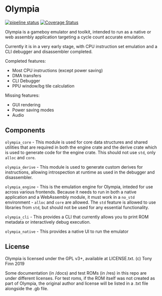 # Olympia

[![pipeline status](https://gitlab.com/tonyfinn/olympia/badges/master/pipeline.svg)](https://gitlab.com/tonyfinn/olympia/-/commits/master) [![Coverage Status](https://coveralls.io/repos/gitlab/tonyfinn/olympia/badge.svg?branch=master)](https://coveralls.io/gitlab/tonyfinn/olympia?branch=master)

Olympia is a gameboy emulator and toolkit, intended to run as a native or web assembly application targeting a cycle count accurate emulation.

Currently it is in a very early stage, with CPU instruction set emulation and a CLI debugger and disassembler completed.

Completed features:

* Most CPU instructions (except power saving)
* DMA transfers
* CLI Debugger
* PPU window/bg tile calculation

Missing features:

* GUI rendering
* Power saving modes
* Audio

## Components

`olympia_core` - This module is used for core data structures and shared utilities that are required in both the engine crate
  and the derive crate which is used to generate code for the engine crate. This should not use `std`, only `alloc` and `core`.

`olympia_derive` - This module is used to generate custom derives for instructions, allowing introspection at runtime as
  used in the debugger and disassembler.

`olympia_engine` - This is the emulation engine for Olympia, inteded for use across various frontends. Because it needs to run in both a native application and a WebAssembly module, it must work in a `no_std` environment - `alloc` and `core` are allowed. The `std` feature is allowed to use libraries from `std`, but should not be used for any essential functionality.

`olympia_cli` - This provides a CLI that currently allows you to print ROM metadata or interactively debug execution.

`olympia_native` - This provides a native UI to run the emulator

## License

Olympia is licensed under the GPL v3+, available at LICENSE.txt. (c) Tony Finn 2019

Some documentation (in /docs) and test ROMs (in /res) in  this repo are under different licenses. For test roms, if the ROM itself was not created as part of Olympia, the original author and license will be listed in a .txt file alongside the .gb file. 
